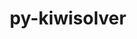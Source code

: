 ---
title: "py-kiwisolver"
layout: cache
categories: [package, develop]
meta: {"compilers": ["apple-clang@16.0.0", "gcc@11.1.0", "gcc@11.4.0", "gcc@13.2.0", "gcc@7.5.0", "gcc@9.4.0", "intel-oneapi-compilers@2025.1.0"], "num_specs": 96, "num_specs_by_stack": {"data-vis-sdk": 6, "e4s": 22, "e4s-neoverse-v2": 12, "e4s-neoverse_v1": 12, "e4s-oneapi": 6, "e4s-power": 5, "e4s-rocm-external": 6, "hep": 10, "ml-darwin-aarch64-mps": 6, "ml-linux-aarch64-cpu": 6, "ml-linux-aarch64-cuda": 6, "ml-linux-x86_64-cpu": 6, "ml-linux-x86_64-cuda": 6, "radiuss": 6, "root": 96}, "oss": ["sequoia", "ubuntu18.04", "ubuntu20.04", "ubuntu22.04", "ubuntu24.04"], "platforms": ["darwin", "linux"], "stacks": ["data-vis-sdk", "e4s", "e4s-neoverse-v2", "e4s-neoverse_v1", "e4s-oneapi", "e4s-power", "e4s-rocm-external", "hep", "ml-darwin-aarch64-mps", "ml-linux-aarch64-cpu", "ml-linux-aarch64-cuda", "ml-linux-x86_64-cpu", "ml-linux-x86_64-cuda", "radiuss", "root"], "targets": ["aarch64", "neoverse_v1", "neoverse_v2", "ppc64le", "x86_64_v3"], "versions": ["1.3.2", "1.4.5", "1.4.8"]}
spec_details: [{"compiler": "gcc@11.4.0", "hash": "24d5wtvwb6wgkpepnruopy5lfov7bbfx", "os": "ubuntu22.04", "platform": "linux", "size": "-", "stacks": ["e4s", "root"], "target": "x86_64_v3", "variants": ["build_system=python_pip"], "versions": ["1.4.8"]}, {"compiler": "gcc@13.2.0", "hash": "2ffej4tlxbfpftcwcigqy3muv6phrgam", "os": "ubuntu24.04", "platform": "linux", "size": "-", "stacks": ["ml-linux-x86_64-cpu", "ml-linux-x86_64-cuda", "root"], "target": "x86_64_v3", "variants": ["build_system=python_pip"], "versions": ["1.4.8"]}, {"compiler": "gcc@11.4.0", "hash": "2hytec4l5rj3xa2ledoabllz43bmccb7", "os": "ubuntu22.04", "platform": "linux", "size": "-", "stacks": ["e4s", "root"], "target": "x86_64_v3", "variants": ["build_system=python_pip"], "versions": ["1.4.8"]}, {"compiler": "apple-clang@16.0.0", "hash": "2xs4a2gcxl7dfmneximsm2wgbm6pv7v6", "os": "sequoia", "platform": "darwin", "size": "-", "stacks": ["ml-darwin-aarch64-mps", "root"], "target": "aarch64", "variants": ["build_system=python_pip"], "versions": ["1.4.8"]}, {"compiler": "gcc@11.4.0", "hash": "34kb2j3633byh7e3req57x3pa72iddvk", "os": "ubuntu22.04", "platform": "linux", "size": "-", "stacks": ["e4s", "root"], "target": "x86_64_v3", "variants": ["build_system=python_pip"], "versions": ["1.4.8"]}, {"compiler": "gcc@11.4.0", "hash": "3bubgi6dwk2m5ey7zekaqekupqmizvlr", "os": "ubuntu22.04", "platform": "linux", "size": "-", "stacks": ["e4s-neoverse-v2", "root"], "target": "neoverse_v2", "variants": ["build_system=python_pip"], "versions": ["1.4.8"]}, {"compiler": "gcc@11.4.0", "hash": "4454wywomgddongqsyn52ti6dipkwyly", "os": "ubuntu22.04", "platform": "linux", "size": "-", "stacks": ["e4s", "e4s-rocm-external", "root"], "target": "x86_64_v3", "variants": ["build_system=python_pip"], "versions": ["1.4.8"]}, {"compiler": "gcc@11.4.0", "hash": "465jb4qup35xeqfhioe6rtiys3kjfw6m", "os": "ubuntu22.04", "platform": "linux", "size": "-", "stacks": ["e4s", "root"], "target": "x86_64_v3", "variants": ["build_system=python_pip"], "versions": ["1.4.8"]}, {"compiler": "gcc@11.4.0", "hash": "4hp5trkz3qmjln2wkg4dgi6x5fj2an54", "os": "ubuntu22.04", "platform": "linux", "size": "-", "stacks": ["e4s", "root"], "target": "x86_64_v3", "variants": ["build_system=python_pip"], "versions": ["1.4.8"]}, {"compiler": "gcc@11.4.0", "hash": "5ddj6bs7hal6krhjv7swosj6e5idpk76", "os": "ubuntu22.04", "platform": "linux", "size": "-", "stacks": ["e4s-neoverse-v2", "root"], "target": "neoverse_v2", "variants": ["build_system=python_pip"], "versions": ["1.4.8"]}, {"compiler": "gcc@11.4.0", "hash": "5prm2nu5xsafdo6mnt4mztiydjvwwsjs", "os": "ubuntu22.04", "platform": "linux", "size": "-", "stacks": ["e4s", "root"], "target": "x86_64_v3", "variants": ["build_system=python_pip"], "versions": ["1.4.8"]}, {"compiler": "gcc@11.4.0", "hash": "5xtiuvkjgfe2ck4l6vr3zktqifi4wm3i", "os": "ubuntu22.04", "platform": "linux", "size": "-", "stacks": ["hep", "root"], "target": "x86_64_v3", "variants": ["build_system=python_pip"], "versions": ["1.4.8"]}, {"compiler": "intel-oneapi-compilers@2025.1.0", "hash": "65q4ojvfnsji5xl4oqsxcxgh3qmlefvm", "os": "ubuntu22.04", "platform": "linux", "size": "-", "stacks": ["e4s-oneapi", "root"], "target": "x86_64_v3", "variants": ["build_system=python_pip"], "versions": ["1.3.2"]}, {"compiler": "gcc@11.4.0", "hash": "6gomnctgzzs5t2xxsf5snobuo3eo7ben", "os": "ubuntu22.04", "platform": "linux", "size": "-", "stacks": ["e4s", "root"], "target": "x86_64_v3", "variants": ["build_system=python_pip"], "versions": ["1.4.8"]}, {"compiler": "gcc@11.4.0", "hash": "6hd7lgp2o2ywf5mzr3w26ikiemxxedbp", "os": "ubuntu22.04", "platform": "linux", "size": "-", "stacks": ["e4s-neoverse_v1", "root"], "target": "neoverse_v1", "variants": ["build_system=python_pip"], "versions": ["1.4.5"]}, {"compiler": "gcc@11.4.0", "hash": "6jhgnsaoj45k6m3yh44zcihkv37ej7ca", "os": "ubuntu22.04", "platform": "linux", "size": "-", "stacks": ["e4s-neoverse_v1", "root"], "target": "neoverse_v1", "variants": ["build_system=python_pip"], "versions": ["1.4.5"]}, {"compiler": "gcc@11.4.0", "hash": "6p4plet6d5y7lkj4qdfjhnsxg5zbhowy", "os": "ubuntu22.04", "platform": "linux", "size": "-", "stacks": ["e4s-neoverse_v1", "root"], "target": "neoverse_v1", "variants": ["build_system=python_pip"], "versions": ["1.4.5"]}, {"compiler": "gcc@9.4.0", "hash": "6up3ayhcifb6ray4bgvd4hbpkbjtypxk", "os": "ubuntu20.04", "platform": "linux", "size": "-", "stacks": ["e4s-power", "root"], "target": "ppc64le", "variants": ["build_system=python_pip"], "versions": ["1.4.5"]}, {"compiler": "intel-oneapi-compilers@2025.1.0", "hash": "75ipr3tjn4afmlrpkswcwq4pjkyodowx", "os": "ubuntu22.04", "platform": "linux", "size": "-", "stacks": ["e4s-oneapi", "root"], "target": "x86_64_v3", "variants": ["build_system=python_pip"], "versions": ["1.3.2"]}, {"compiler": "gcc@11.1.0", "hash": "7i5egxhbmcd2pgcxfk7laafrpz5n5et5", "os": "ubuntu20.04", "platform": "linux", "size": "-", "stacks": ["data-vis-sdk", "root"], "target": "x86_64_v3", "variants": ["build_system=python_pip"], "versions": ["1.4.8"]}, {"compiler": "gcc@11.4.0", "hash": "7swbndibyqoyxsmuurayg7mfkbbrlgos", "os": "ubuntu22.04", "platform": "linux", "size": "-", "stacks": ["e4s-neoverse-v2", "root"], "target": "neoverse_v2", "variants": ["build_system=python_pip"], "versions": ["1.4.8"]}, {"compiler": "gcc@7.5.0", "hash": "7t6okpuciutiicvn6ocxz23mysxtlbr2", "os": "ubuntu18.04", "platform": "linux", "size": "-", "stacks": ["radiuss", "root"], "target": "x86_64_v3", "variants": ["build_system=python_pip"], "versions": ["1.4.8"]}, {"compiler": "gcc@11.4.0", "hash": "7wudihxipolidw6qq6ce5ge3mat43jwz", "os": "ubuntu22.04", "platform": "linux", "size": "-", "stacks": ["e4s", "root"], "target": "x86_64_v3", "variants": ["build_system=python_pip"], "versions": ["1.4.8"]}, {"compiler": "gcc@11.4.0", "hash": "a2egofreqxxq7wrcxvzvl6lzskasktlw", "os": "ubuntu22.04", "platform": "linux", "size": "-", "stacks": ["hep", "root"], "target": "x86_64_v3", "variants": ["build_system=python_pip"], "versions": ["1.4.8"]}, {"compiler": "gcc@11.4.0", "hash": "b27ibyop5ynjwlelxdf57jz2yg3at4f2", "os": "ubuntu22.04", "platform": "linux", "size": "-", "stacks": ["e4s-neoverse_v1", "root"], "target": "neoverse_v1", "variants": ["build_system=python_pip"], "versions": ["1.4.5"]}, {"compiler": "apple-clang@16.0.0", "hash": "bh5cu2awful5cggyxpuin6s53jebonsr", "os": "sequoia", "platform": "darwin", "size": "-", "stacks": ["ml-darwin-aarch64-mps", "root"], "target": "aarch64", "variants": ["build_system=python_pip"], "versions": ["1.4.8"]}, {"compiler": "gcc@13.2.0", "hash": "bq7josfcccj4t4qh3xo6yr3gewvj47pg", "os": "ubuntu24.04", "platform": "linux", "size": "-", "stacks": ["ml-linux-aarch64-cpu", "ml-linux-aarch64-cuda", "root"], "target": "aarch64", "variants": ["build_system=python_pip"], "versions": ["1.4.8"]}, {"compiler": "gcc@11.1.0", "hash": "ca3qvne655souov73anq4g3gbrwmjx6y", "os": "ubuntu20.04", "platform": "linux", "size": "-", "stacks": ["data-vis-sdk", "root"], "target": "x86_64_v3", "variants": ["build_system=python_pip"], "versions": ["1.4.8"]}, {"compiler": "gcc@13.2.0", "hash": "cawxmhrh32fjlhhjefrigzmkbh3vxtqk", "os": "ubuntu24.04", "platform": "linux", "size": "-", "stacks": ["ml-linux-x86_64-cpu", "ml-linux-x86_64-cuda", "root"], "target": "x86_64_v3", "variants": ["build_system=python_pip"], "versions": ["1.4.8"]}, {"compiler": "gcc@11.4.0", "hash": "clnfltqe7ifvztwvkdoowjarps3al57e", "os": "ubuntu22.04", "platform": "linux", "size": "-", "stacks": ["e4s-neoverse-v2", "root"], "target": "neoverse_v2", "variants": ["build_system=python_pip"], "versions": ["1.4.8"]}, {"compiler": "gcc@11.4.0", "hash": "cpwd2mbf6kz32qly3ejavjcgjc6giweb", "os": "ubuntu22.04", "platform": "linux", "size": "-", "stacks": ["e4s-neoverse_v1", "root"], "target": "neoverse_v1", "variants": ["build_system=python_pip"], "versions": ["1.4.5"]}, {"compiler": "apple-clang@16.0.0", "hash": "cyqrzcnbmizxt25lxcpluf2mhui2fiqz", "os": "sequoia", "platform": "darwin", "size": "-", "stacks": ["ml-darwin-aarch64-mps", "root"], "target": "aarch64", "variants": ["build_system=python_pip"], "versions": ["1.4.8"]}, {"compiler": "gcc@11.4.0", "hash": "d22glwl4gpl4ykmhtnbyozoh3lby232z", "os": "ubuntu22.04", "platform": "linux", "size": "-", "stacks": ["e4s-neoverse-v2", "root"], "target": "neoverse_v2", "variants": ["build_system=python_pip"], "versions": ["1.4.8"]}, {"compiler": "gcc@9.4.0", "hash": "dlfe3almk7r3a7agya3wyswvuu5mw6ye", "os": "ubuntu20.04", "platform": "linux", "size": "-", "stacks": ["e4s-power", "root"], "target": "ppc64le", "variants": ["build_system=python_pip"], "versions": ["1.4.5"]}, {"compiler": "gcc@11.4.0", "hash": "eljeinyfzirzukxy3wicbnfvskrcil3d", "os": "ubuntu22.04", "platform": "linux", "size": "-", "stacks": ["hep", "root"], "target": "x86_64_v3", "variants": ["build_system=python_pip"], "versions": ["1.4.8"]}, {"compiler": "gcc@7.5.0", "hash": "eoqb6oq46dfmmrfjkqgc4emgvte6kfq3", "os": "ubuntu18.04", "platform": "linux", "size": "-", "stacks": ["radiuss", "root"], "target": "x86_64_v3", "variants": ["build_system=python_pip"], "versions": ["1.4.8"]}, {"compiler": "gcc@13.2.0", "hash": "h4nolevvdvl4ozlc3bjemz3r67kogp5j", "os": "ubuntu24.04", "platform": "linux", "size": "-", "stacks": ["ml-linux-aarch64-cpu", "ml-linux-aarch64-cuda", "root"], "target": "aarch64", "variants": ["build_system=python_pip"], "versions": ["1.4.8"]}, {"compiler": "gcc@11.4.0", "hash": "hfs2p6r6trhwbfbaaukosjkhhklevvsl", "os": "ubuntu22.04", "platform": "linux", "size": "-", "stacks": ["hep", "root"], "target": "x86_64_v3", "variants": ["build_system=python_pip"], "versions": ["1.4.8"]}, {"compiler": "gcc@13.2.0", "hash": "hh4loqhkzzattzdhqrkzmmtlebvhu4zw", "os": "ubuntu24.04", "platform": "linux", "size": "-", "stacks": ["ml-linux-aarch64-cpu", "ml-linux-aarch64-cuda", "root"], "target": "aarch64", "variants": ["build_system=python_pip"], "versions": ["1.4.8"]}, {"compiler": "gcc@11.4.0", "hash": "i3omivlqysjxch45j2zaioxwob5kclab", "os": "ubuntu22.04", "platform": "linux", "size": "-", "stacks": ["hep", "root"], "target": "x86_64_v3", "variants": ["build_system=python_pip"], "versions": ["1.4.8"]}, {"compiler": "gcc@11.4.0", "hash": "iiepqz4ki5rvezjieebvldvelhz2m2pk", "os": "ubuntu22.04", "platform": "linux", "size": "-", "stacks": ["hep", "root"], "target": "x86_64_v3", "variants": ["build_system=python_pip"], "versions": ["1.4.8"]}, {"compiler": "gcc@11.4.0", "hash": "is6vj4z5j7iimvx3kr2s5yuwlub3fxxn", "os": "ubuntu22.04", "platform": "linux", "size": "-", "stacks": ["hep", "root"], "target": "x86_64_v3", "variants": ["build_system=python_pip"], "versions": ["1.4.8"]}, {"compiler": "gcc@13.2.0", "hash": "ivsvz2norp6ueb6xcnsgshnfvut64d4d", "os": "ubuntu24.04", "platform": "linux", "size": "-", "stacks": ["ml-linux-x86_64-cpu", "ml-linux-x86_64-cuda", "root"], "target": "x86_64_v3", "variants": ["build_system=python_pip"], "versions": ["1.4.8"]}, {"compiler": "gcc@11.1.0", "hash": "iy2n5cyz5aoite5r6gl5ycyyxs3wv7ph", "os": "ubuntu20.04", "platform": "linux", "size": "-", "stacks": ["data-vis-sdk", "root"], "target": "x86_64_v3", "variants": ["build_system=python_pip"], "versions": ["1.4.8"]}, {"compiler": "gcc@11.4.0", "hash": "jol4ijpje7cw2akl6r2ocifcde4gxnj4", "os": "ubuntu22.04", "platform": "linux", "size": "-", "stacks": ["e4s-neoverse-v2", "root"], "target": "neoverse_v2", "variants": ["build_system=python_pip"], "versions": ["1.4.8"]}, {"compiler": "gcc@11.4.0", "hash": "k5cwqg2gplpqrh44qync5sgya2kkg4eq", "os": "ubuntu22.04", "platform": "linux", "size": "-", "stacks": ["e4s", "e4s-rocm-external", "root"], "target": "x86_64_v3", "variants": ["build_system=python_pip"], "versions": ["1.4.8"]}, {"compiler": "gcc@11.1.0", "hash": "k5pkqhg3baceuwmlhargqz7sxnmml6ga", "os": "ubuntu20.04", "platform": "linux", "size": "-", "stacks": ["data-vis-sdk", "root"], "target": "x86_64_v3", "variants": ["build_system=python_pip"], "versions": ["1.4.8"]}, {"compiler": "gcc@13.2.0", "hash": "kkarr5xmeruvpgo5gkf2povxwrkpduhp", "os": "ubuntu24.04", "platform": "linux", "size": "-", "stacks": ["ml-linux-x86_64-cpu", "ml-linux-x86_64-cuda", "root"], "target": "x86_64_v3", "variants": ["build_system=python_pip"], "versions": ["1.4.8"]}, {"compiler": "gcc@11.4.0", "hash": "kyhclvluq3rw757ibqa6ak2zt6qnombf", "os": "ubuntu22.04", "platform": "linux", "size": "-", "stacks": ["e4s-neoverse-v2", "root"], "target": "neoverse_v2", "variants": ["build_system=python_pip"], "versions": ["1.4.8"]}, {"compiler": "gcc@11.4.0", "hash": "lyahzq4sjdfnzz2bzhbbbiz6rdyejxsw", "os": "ubuntu22.04", "platform": "linux", "size": "-", "stacks": ["e4s", "hep", "root"], "target": "x86_64_v3", "variants": ["build_system=python_pip"], "versions": ["1.4.8"]}, {"compiler": "gcc@11.4.0", "hash": "m75qne336tmjh6xaldrfjslxshrok2wb", "os": "ubuntu22.04", "platform": "linux", "size": "-", "stacks": ["e4s-neoverse_v1", "root"], "target": "neoverse_v1", "variants": ["build_system=python_pip"], "versions": ["1.4.5"]}, {"compiler": "gcc@11.4.0", "hash": "m7baplrm7krkiinplmcf3zrbw5rw4kdm", "os": "ubuntu22.04", "platform": "linux", "size": "-", "stacks": ["e4s", "e4s-rocm-external", "root"], "target": "x86_64_v3", "variants": ["build_system=python_pip"], "versions": ["1.4.8"]}, {"compiler": "intel-oneapi-compilers@2025.1.0", "hash": "mkjoroegawqz3vrgirzpqzmpqf5rin46", "os": "ubuntu22.04", "platform": "linux", "size": "-", "stacks": ["e4s-oneapi", "root"], "target": "x86_64_v3", "variants": ["build_system=python_pip"], "versions": ["1.3.2"]}, {"compiler": "gcc@9.4.0", "hash": "n2v6natknt7zkhyotmpjuz6n5b52bqch", "os": "ubuntu20.04", "platform": "linux", "size": "-", "stacks": ["e4s-power", "root"], "target": "ppc64le", "variants": ["build_system=python_pip"], "versions": ["1.4.5"]}, {"compiler": "gcc@11.4.0", "hash": "nbl4ytnqxln4ydidjohtvz2s6zt74qk7", "os": "ubuntu22.04", "platform": "linux", "size": "-", "stacks": ["e4s-neoverse-v2", "root"], "target": "neoverse_v2", "variants": ["build_system=python_pip"], "versions": ["1.4.8"]}, {"compiler": "gcc@9.4.0", "hash": "nc35m3ya3watchw44j4rpuqcswe775ad", "os": "ubuntu20.04", "platform": "linux", "size": "-", "stacks": ["e4s-power", "root"], "target": "ppc64le", "variants": ["build_system=python_pip"], "versions": ["1.4.5"]}, {"compiler": "gcc@11.4.0", "hash": "npjxwvc66oq7rmspt5lbbvl4dasssx7j", "os": "ubuntu22.04", "platform": "linux", "size": "-", "stacks": ["e4s", "root"], "target": "x86_64_v3", "variants": ["build_system=python_pip"], "versions": ["1.4.8"]}, {"compiler": "apple-clang@16.0.0", "hash": "ofalp55eroay5hspmgikxmg56d473opq", "os": "sequoia", "platform": "darwin", "size": "-", "stacks": ["ml-darwin-aarch64-mps", "root"], "target": "aarch64", "variants": ["build_system=python_pip"], "versions": ["1.4.8"]}, {"compiler": "gcc@11.4.0", "hash": "poabvngl75i5gbifslcasmgq7dyqizhx", "os": "ubuntu22.04", "platform": "linux", "size": "-", "stacks": ["hep", "root"], "target": "x86_64_v3", "variants": ["build_system=python_pip"], "versions": ["1.4.8"]}, {"compiler": "gcc@11.4.0", "hash": "q6olqvyczn6lnefciubez5o7h7t227oi", "os": "ubuntu22.04", "platform": "linux", "size": "-", "stacks": ["e4s-neoverse_v1", "root"], "target": "neoverse_v1", "variants": ["build_system=python_pip"], "versions": ["1.4.5"]}, {"compiler": "gcc@11.4.0", "hash": "qcawscq3kqh4xsooa4mni5uh37xwaslc", "os": "ubuntu22.04", "platform": "linux", "size": "-", "stacks": ["e4s-neoverse_v1", "root"], "target": "neoverse_v1", "variants": ["build_system=python_pip"], "versions": ["1.4.5"]}, {"compiler": "gcc@11.4.0", "hash": "qlijkfsekknalx5ap5q54vuujaemr74a", "os": "ubuntu22.04", "platform": "linux", "size": "-", "stacks": ["hep", "root"], "target": "x86_64_v3", "variants": ["build_system=python_pip"], "versions": ["1.4.8"]}, {"compiler": "intel-oneapi-compilers@2025.1.0", "hash": "qpknc252juvdymkpuuir6ywmasfif6x3", "os": "ubuntu22.04", "platform": "linux", "size": "-", "stacks": ["e4s-oneapi", "root"], "target": "x86_64_v3", "variants": ["build_system=python_pip"], "versions": ["1.3.2"]}, {"compiler": "gcc@11.4.0", "hash": "relgook54smdbiw2qmkjevcttb27g2t6", "os": "ubuntu22.04", "platform": "linux", "size": "-", "stacks": ["e4s-neoverse_v1", "root"], "target": "neoverse_v1", "variants": ["build_system=python_pip"], "versions": ["1.4.5"]}, {"compiler": "apple-clang@16.0.0", "hash": "rptuuym7xupjagot7wkbdhfddcyg3bhe", "os": "sequoia", "platform": "darwin", "size": "-", "stacks": ["ml-darwin-aarch64-mps", "root"], "target": "aarch64", "variants": ["build_system=python_pip"], "versions": ["1.4.8"]}, {"compiler": "gcc@13.2.0", "hash": "rr4uuxyhowec7uhneugh3o2ohzqsnn7w", "os": "ubuntu24.04", "platform": "linux", "size": "-", "stacks": ["ml-linux-aarch64-cpu", "ml-linux-aarch64-cuda", "root"], "target": "aarch64", "variants": ["build_system=python_pip"], "versions": ["1.4.8"]}, {"compiler": "gcc@11.4.0", "hash": "rrjvkrmzl3y4qce3tprufmfjddmnwoxg", "os": "ubuntu22.04", "platform": "linux", "size": "-", "stacks": ["e4s-neoverse-v2", "root"], "target": "neoverse_v2", "variants": ["build_system=python_pip"], "versions": ["1.4.8"]}, {"compiler": "gcc@11.1.0", "hash": "rumpxfl4c54qty7g4mbagw73hgkren4j", "os": "ubuntu20.04", "platform": "linux", "size": "-", "stacks": ["data-vis-sdk", "root"], "target": "x86_64_v3", "variants": ["build_system=python_pip"], "versions": ["1.4.8"]}, {"compiler": "gcc@13.2.0", "hash": "sa3ay6fhcjj5wakaeywpjipu7t6qk64c", "os": "ubuntu24.04", "platform": "linux", "size": "-", "stacks": ["ml-linux-aarch64-cpu", "ml-linux-aarch64-cuda", "root"], "target": "aarch64", "variants": ["build_system=python_pip"], "versions": ["1.4.8"]}, {"compiler": "intel-oneapi-compilers@2025.1.0", "hash": "sh3ve6c7qt3fqyudz3oql3uwx4ukd6le", "os": "ubuntu22.04", "platform": "linux", "size": "-", "stacks": ["e4s-oneapi", "root"], "target": "x86_64_v3", "variants": ["build_system=python_pip"], "versions": ["1.3.2"]}, {"compiler": "gcc@11.4.0", "hash": "sw53o5xuyn2nvdj7ce2bazfoevsq5vaq", "os": "ubuntu22.04", "platform": "linux", "size": "-", "stacks": ["e4s-neoverse-v2", "root"], "target": "neoverse_v2", "variants": ["build_system=python_pip"], "versions": ["1.4.8"]}, {"compiler": "gcc@11.4.0", "hash": "t67xnzfcxptvsk5az425zx2vesz7uama", "os": "ubuntu22.04", "platform": "linux", "size": "-", "stacks": ["e4s", "root"], "target": "x86_64_v3", "variants": ["build_system=python_pip"], "versions": ["1.4.8"]}, {"compiler": "gcc@11.4.0", "hash": "tmlt772zbu74wp3nbf2uy736x644ebkt", "os": "ubuntu22.04", "platform": "linux", "size": "-", "stacks": ["e4s-neoverse-v2", "root"], "target": "neoverse_v2", "variants": ["build_system=python_pip"], "versions": ["1.4.8"]}, {"compiler": "gcc@11.4.0", "hash": "tngyjuslwi64a7v67zvhwmyuok7zw72g", "os": "ubuntu22.04", "platform": "linux", "size": "-", "stacks": ["e4s-neoverse_v1", "root"], "target": "neoverse_v1", "variants": ["build_system=python_pip"], "versions": ["1.4.5"]}, {"compiler": "gcc@11.4.0", "hash": "tnyfoklzkv2roremfp3pksjcbgkzclrl", "os": "ubuntu22.04", "platform": "linux", "size": "-", "stacks": ["e4s-neoverse-v2", "root"], "target": "neoverse_v2", "variants": ["build_system=python_pip"], "versions": ["1.4.8"]}, {"compiler": "gcc@13.2.0", "hash": "uctmtztwwqovmpjnok6mb3kjg6liglk4", "os": "ubuntu24.04", "platform": "linux", "size": "-", "stacks": ["ml-linux-x86_64-cpu", "ml-linux-x86_64-cuda", "root"], "target": "x86_64_v3", "variants": ["build_system=python_pip"], "versions": ["1.4.8"]}, {"compiler": "gcc@7.5.0", "hash": "uxlvukzd7b4nbssxrllkoju5pd6gzfy6", "os": "ubuntu18.04", "platform": "linux", "size": "-", "stacks": ["radiuss", "root"], "target": "x86_64_v3", "variants": ["build_system=python_pip"], "versions": ["1.4.8"]}, {"compiler": "gcc@11.1.0", "hash": "v64c6ky6p2stycfc6nb66pobvyii4un4", "os": "ubuntu20.04", "platform": "linux", "size": "-", "stacks": ["data-vis-sdk", "root"], "target": "x86_64_v3", "variants": ["build_system=python_pip"], "versions": ["1.4.8"]}, {"compiler": "gcc@11.4.0", "hash": "vew3qxw7lmuehj2hy6pbxgcgqsdgvml7", "os": "ubuntu22.04", "platform": "linux", "size": "-", "stacks": ["e4s", "root"], "target": "x86_64_v3", "variants": ["build_system=python_pip"], "versions": ["1.4.8"]}, {"compiler": "gcc@11.4.0", "hash": "vkob5eo5rvckhb4hhsqhmippgj7eufsm", "os": "ubuntu22.04", "platform": "linux", "size": "-", "stacks": ["e4s", "root"], "target": "x86_64_v3", "variants": ["build_system=python_pip"], "versions": ["1.4.8"]}, {"compiler": "gcc@13.2.0", "hash": "vrbtfm4weuu4ycif6nacfjnzs2qgqoz4", "os": "ubuntu24.04", "platform": "linux", "size": "-", "stacks": ["ml-linux-x86_64-cpu", "ml-linux-x86_64-cuda", "root"], "target": "x86_64_v3", "variants": ["build_system=python_pip"], "versions": ["1.4.8"]}, {"compiler": "intel-oneapi-compilers@2025.1.0", "hash": "vrmeev3i22sot7lrl7mqop44knkdryup", "os": "ubuntu22.04", "platform": "linux", "size": "-", "stacks": ["e4s-oneapi", "root"], "target": "x86_64_v3", "variants": ["build_system=python_pip"], "versions": ["1.3.2"]}, {"compiler": "gcc@7.5.0", "hash": "w5zyuczxfa35ylbepi45x7setrqvvj4m", "os": "ubuntu18.04", "platform": "linux", "size": "-", "stacks": ["radiuss", "root"], "target": "x86_64_v3", "variants": ["build_system=python_pip"], "versions": ["1.4.8"]}, {"compiler": "gcc@7.5.0", "hash": "wasoh7m27d2zdr6z33cafmpmshts6gr6", "os": "ubuntu18.04", "platform": "linux", "size": "-", "stacks": ["radiuss", "root"], "target": "x86_64_v3", "variants": ["build_system=python_pip"], "versions": ["1.4.8"]}, {"compiler": "gcc@13.2.0", "hash": "wolnbsng4zxwo3mkyd5wos4ym3epudmw", "os": "ubuntu24.04", "platform": "linux", "size": "-", "stacks": ["ml-linux-aarch64-cpu", "ml-linux-aarch64-cuda", "root"], "target": "aarch64", "variants": ["build_system=python_pip"], "versions": ["1.4.8"]}, {"compiler": "gcc@11.4.0", "hash": "wtd7jsjb3g2gnmnxoytqoesczgnhdxf7", "os": "ubuntu22.04", "platform": "linux", "size": "-", "stacks": ["e4s", "root"], "target": "x86_64_v3", "variants": ["build_system=python_pip"], "versions": ["1.4.8"]}, {"compiler": "gcc@11.4.0", "hash": "xhuaxalehm2p4ognzbhfkhvwzjwwexb2", "os": "ubuntu22.04", "platform": "linux", "size": "-", "stacks": ["e4s", "root"], "target": "x86_64_v3", "variants": ["build_system=python_pip"], "versions": ["1.4.8"]}, {"compiler": "gcc@9.4.0", "hash": "xvgfexu5vinrvmdyyx423bhgj5as7ryd", "os": "ubuntu20.04", "platform": "linux", "size": "-", "stacks": ["e4s-power", "root"], "target": "ppc64le", "variants": ["build_system=python_pip"], "versions": ["1.4.5"]}, {"compiler": "gcc@11.4.0", "hash": "yfel6t3onuv242slhdk2rz4scsa7feoo", "os": "ubuntu22.04", "platform": "linux", "size": "-", "stacks": ["e4s-neoverse_v1", "root"], "target": "neoverse_v1", "variants": ["build_system=python_pip"], "versions": ["1.4.5"]}, {"compiler": "gcc@11.4.0", "hash": "yh3j2inajotpg5hts656czfeksy6d4jq", "os": "ubuntu22.04", "platform": "linux", "size": "-", "stacks": ["e4s", "e4s-rocm-external", "root"], "target": "x86_64_v3", "variants": ["build_system=python_pip"], "versions": ["1.4.8"]}, {"compiler": "apple-clang@16.0.0", "hash": "yhm37hrffbb2untzoq3wnv56n3mrrm3a", "os": "sequoia", "platform": "darwin", "size": "-", "stacks": ["ml-darwin-aarch64-mps", "root"], "target": "aarch64", "variants": ["build_system=python_pip"], "versions": ["1.4.8"]}, {"compiler": "gcc@11.4.0", "hash": "yipztrsvmmxdfwn6vuxn6eeu4f56x3uq", "os": "ubuntu22.04", "platform": "linux", "size": "-", "stacks": ["e4s", "root"], "target": "x86_64_v3", "variants": ["build_system=python_pip"], "versions": ["1.4.8"]}, {"compiler": "gcc@7.5.0", "hash": "ymbtt2bxtpbtjqligl3bx7ciyrq54shi", "os": "ubuntu18.04", "platform": "linux", "size": "-", "stacks": ["radiuss", "root"], "target": "x86_64_v3", "variants": ["build_system=python_pip"], "versions": ["1.4.8"]}, {"compiler": "gcc@11.4.0", "hash": "ys3qwv7ge3lt55srbhcm2tfqit6fco4i", "os": "ubuntu22.04", "platform": "linux", "size": "-", "stacks": ["e4s", "e4s-rocm-external", "root"], "target": "x86_64_v3", "variants": ["build_system=python_pip"], "versions": ["1.4.8"]}, {"compiler": "gcc@11.4.0", "hash": "zeulemmkdekoetoavww2p6nndioe7p63", "os": "ubuntu22.04", "platform": "linux", "size": "-", "stacks": ["e4s", "e4s-rocm-external", "root"], "target": "x86_64_v3", "variants": ["build_system=python_pip"], "versions": ["1.4.8"]}, {"compiler": "gcc@11.4.0", "hash": "zvre4rxnkrgll47jxtran7xzfp625jx5", "os": "ubuntu22.04", "platform": "linux", "size": "-", "stacks": ["e4s-neoverse_v1", "root"], "target": "neoverse_v1", "variants": ["build_system=python_pip"], "versions": ["1.4.5"]}]
---